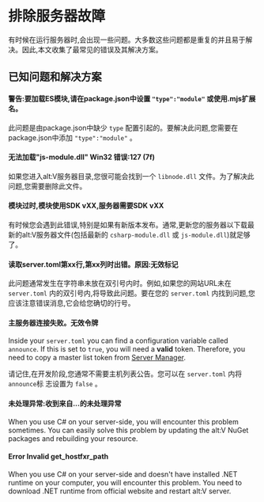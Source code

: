 # 排除服务器故障   

有时候在运行服务器时,会出现一些问题。大多数这些问题都是重复的并且易于解决。因此,本文收集了最常见的错误及其解决方案。

## 已知问题和解决方案  

#### 警告:要加载ES模块,请在package.json中设置 `"type":"module"` 或使用.mjs扩展名。

此问题是由package.json中缺少 `type` 配置引起的。要解决此问题,您需要在package.json中添加 `"type":"module"` 。  

#### 无法加载"js-module.dll" Win32 错误:127 (7f)

如果您进入alt:V服务器目录,您很可能会找到一个 `libnode.dll` 文件。为了解决此问题,您需要删除此文件。

#### 模块过时,模块使用SDK vXX,服务器需要SDK vXX

有时候您会遇到此错误,特别是如果有新版本发布。通常,更新您的服务器以下载最新的alt:V服务器文件(包括最新的 `csharp-module.dll` 或 `js-module.dll`)就足够了。

#### 读取server.toml第xx行,第xx列时出错。原因:无效标记  

此问题通常发生在字符串未放在双引号内时。例如,如果您的网站URL未在 `server.toml` 内的双引号内,将导致此问题。要在您的 `server.toml` 内找到问题,您应该注意错误消息,它会给您确切的行号。  

#### 主服务器连接失败。无效令牌  

Inside your `server.toml` you can find a configuration variable called `announce`. If this is set to `true`, you will need a **valid** token. Therefore, you need to copy a master list token from [Server Manager](https://my.alt-mp.com).

请记住,在开发阶段,您通常不需要主机列表公告。您可以在 `server.toml` 内将 `announce`标 志设置为 `false` 。  

#### 未处理异常:收到来自...的未处理异常  

When you use C# on your server-side, you will encounter this problem sometimes. You can easily solve this problem by updating the alt:V NuGet packages and rebuilding your resource.

#### Error Invalid get_hostfxr_path

When you use C# on your server-side and doesn't have installed .NET runtime on your computer, you will encounter this problem. You need to download .NET runtime from official website and restart alt:V server.

